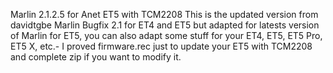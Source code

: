Marlin 2.1.2.5 for Anet ET5 with TCM2208
This is the updated version from davidtgbe Marlin Bugfix 2.1 for ET4 and ET5 but adapted for latests version of Marlin for ET5, you can also adapt some stuff for your ET4, ET5, ET5 Pro, ET5 X, etc.-
I proved firmware.rec just to update your ET5 with TCM2208 and complete zip if you want to modify it.

